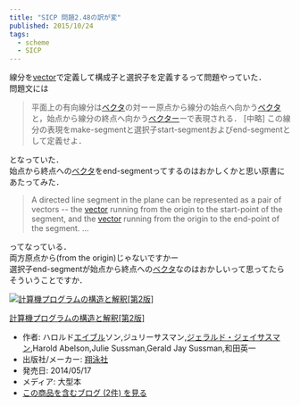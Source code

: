 ```yaml
---
title: "SICP 問題2.48の訳が変"
published: 2015/10/24
tags:
  - scheme
  - SICP
---
```


<p>線分を<a class="keyword" href="http://d.hatena.ne.jp/keyword/vector">vector</a>で定義して構成子と選択子を定義するって問題やっていた．<br/>
問題文には</p>

<blockquote><p>平面上の有向線分は<a class="keyword" href="http://d.hatena.ne.jp/keyword/%A5%D9%A5%AF%A5%BF">ベクタ</a>の対ーー原点から線分の始点へ向かう<a class="keyword" href="http://d.hatena.ne.jp/keyword/%A5%D9%A5%AF%A5%BF">ベクタ</a>と，始点から線分の終点へ向かう<a class="keyword" href="http://d.hatena.ne.jp/keyword/%A5%D9%A5%AF%A5%BF%A1%BC">ベクター</a>ーで表現される．
[中略]
この線分の表現をmake-segmentと選択子start-segmentおよびend-segmentとして定義せよ．</p></blockquote>

<p>となっていた．<br/>
始点から終点への<a class="keyword" href="http://d.hatena.ne.jp/keyword/%A5%D9%A5%AF%A5%BF">ベクタ</a>をend-segmentってするのはおかしくかと思い原書にあたってみた．</p>

<blockquote><p>A directed line segment in the plane can be represented as a pair of vectors -- the <a class="keyword" href="http://d.hatena.ne.jp/keyword/vector">vector</a> running from the origin to the start-point of the segment, and the <a class="keyword" href="http://d.hatena.ne.jp/keyword/vector">vector</a> running from the origin to the end-point of the segment.
...</p></blockquote>

<p>ってなっている．<br/>
両方原点から(from the origin)じゃないですかー<br/>
選択子end-segmentが始点から終点への<a class="keyword" href="http://d.hatena.ne.jp/keyword/%A5%D9%A5%AF%A5%BF">ベクタ</a>なのはおかしいって思ってたらそういうことですか．</p>

<p><div class="hatena-asin-detail"><a href="http://www.amazon.co.jp/exec/obidos/ASIN/4798135984/wataro-22/"><img src="http://ecx.images-amazon.com/images/I/511qf4jdYjL._SL160_.jpg" class="hatena-asin-detail-image" alt="計算機プログラムの構造と解釈[第2版]" title="計算機プログラムの構造と解釈[第2版]"></a><div class="hatena-asin-detail-info"><p class="hatena-asin-detail-title"><a href="http://www.amazon.co.jp/exec/obidos/ASIN/4798135984/wataro-22/">計算機プログラムの構造と解釈[第2版]</a></p><ul><li><span class="hatena-asin-detail-label">作者:</span> ハロルド<a class="keyword" href="http://d.hatena.ne.jp/keyword/%A5%A8%A5%A4%A5%D6%A5%EB">エイブル</a>ソン,ジュリーサスマン,<a class="keyword" href="http://d.hatena.ne.jp/keyword/%A5%B8%A5%A7%A5%E9%A5%EB%A5%C9%A1%A6%A5%B8%A5%A7%A5%A4%A5%B5%A5%B9%A5%DE%A5%F3">ジェラルド・ジェイサスマン</a>,Harold Abelson,Julie Sussman,Gerald Jay Sussman,和田英一</li><li><span class="hatena-asin-detail-label">出版社/メーカー:</span> <a class="keyword" href="http://d.hatena.ne.jp/keyword/%E6%C6%B1%CB%BC%D2">翔泳社</a></li><li><span class="hatena-asin-detail-label">発売日:</span> 2014/05/17</li><li><span class="hatena-asin-detail-label">メディア:</span> 大型本</li><li><a href="http://d.hatena.ne.jp/asin/4798135984/wataro-22" target="_blank">この商品を含むブログ (2件) を見る</a></li></ul></div><div class="hatena-asin-detail-foot"></div></div></p>


